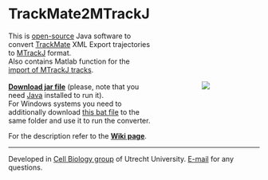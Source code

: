TrackMate2MTrackJ
===============

<img src="http://katpyxa.info/software/TrackMate2MTrackJ_logo.png" align="right" style="padding:100px"/> 

This is <a href="http://www.gnu.org/licenses/gpl.html">open-source</a> Java software to convert <a href="http://fiji.sc/TrackMate">TrackMate</a> XML Export trajectories to <a href="http://fiji.sc/MTrackJ">MTrackJ</a> format.   
Also contains Matlab function for the <a href="https://github.com/ekatrukha/TrackMate2MTrackJ/raw/master/importMTrackJTracks.m">import of MTrackJ tracks</a>.
<br />
<br />
<a href="https://github.com/ekatrukha/TrackMate2MTrackJ/raw/master/bin/TrackMate2MTrackJ_0.0.4.jar"><strong>Download jar file</strong></a> (please, note that you need <a href="http://www.oracle.com/technetwork/java/javase/downloads/index.html">Java</a> installed to run it).  
For Windows systems you need to additionally download <a href="https://raw.githubusercontent.com/ekatrukha/TrackMate2MTrackJ/master/TrackMate2MTrackJ_start.bat">this bat file</a> to the same folder and use it to run the converter.

For the description refer to the <a href="https://github.com/ekatrukha/TrackMate2MTrackJ/wiki"><strong>Wiki page</strong></a>.
<br />
<hr />
Developed in <a href='http://cellbiology.science.uu.nl/'>Cell Biology group</a> of Utrecht University.  
<a href="mailto:katpyxa@gmail.com">E-mail</a> for any questions.
